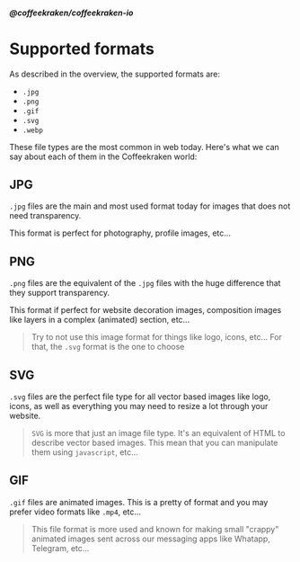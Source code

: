 <!--
/**
 * @name            Supported formats
 * @namespace       doc.images
 * @type            Markdown
 * @platform        md
 * @status          stable
 * @menu            Documentation / Images           /doc/images/formats
 *
 * @since           2.0.0
 * @author    Olivier Bossel <olivier.bossel@gmail.com> (https://coffeekraken.io)
 */
-->

<!-- image -->

<!-- header -->
##### @coffeekraken/coffeekraken-io



# Supported formats

As described in the overview, the supported formats are:

- `.jpg`
- `.png`
- `.gif`
- `.svg`
- `.webp`

These file types are the most common in web today. Here's what we can say about each of them in the Coffeekraken world:

## JPG

`.jpg` files are the main and most used format today for images that does not need transparency.

This format is perfect for photography, profile images, etc...

## PNG

`.png` files are the equivalent of the `.jpg` files with the huge difference that they support transparency.

This format if perfect for website decoration images, composition images like layers in a complex (animated) section, etc...

> Try to not use this image format for things like logo, icons, etc... For that, the `.svg` format is the one to choose

## SVG

`.svg` files are the perfect file type for all vector based images like logo, icons, as well as everything you may need to resize a lot through your website.

> `SVG` is more that just an image file type. It's an equivalent of HTML to describe vector based images. This mean that you can manipulate them using `javascript`, etc...

## GIF

`.gif` files are animated images. This is a pretty of format and you may prefer video formats like `.mp4`, etc...

> This file format is more used and known for making small "crappy" animated images sent across our messaging apps like Whatapp, Telegram, etc...

